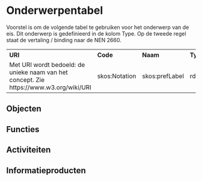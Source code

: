 # Onderwerpentabel

Voorstel is om de volgende tabel te gebruiken voor het onderwerp van de eis. Dit onderwerp is gedefinieerd in de kolom Type. Op de tweede regel staat de vertaling / binding naar de NEN 2660.


<table class="wikitable" style="text-align:left; valign:top">
<tr>
<th> URI
</th>
<th> Code
</th>
<th> Naam
</th>
<th> Type
</th>
<th> Definitie
</th>
<th> heeftDeel
</th></tr>
<tr>
<td> Met URI wordt bedoeld: de unieke naam van het concept. Zie <href> https://www.w3.org/wiki/URI </href> </td>
<td> skos:Notation </td>
<td> skos:prefLabel </td>
<td> rdfs:Class </td>
<td> skos:definition </td>
<td> nen2660:heeftDeel </td>
</td></tr>
</table>





## Objecten



## Functies



## Activiteiten



## Informatieproducten